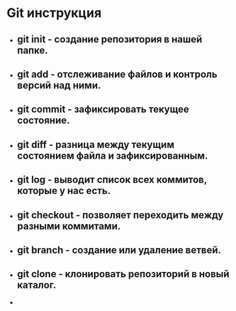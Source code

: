 # Git инструкция

* ## __git init__ - создание репозитория в нашей папке.

* ## __git add__ - отслеживание файлов и контроль версий над ними.

* ## __git commit__ - зафиксировать текущее состояние.

* ## __git diff__ - разница между текущим состоянием файла и зафиксированным.

* ## __git log__ - выводит список всех коммитов, которые у нас есть.

* ## __git checkout__ - позволяет переходить между разными коммитами.

* ## __git branch__ - создание или удаление ветвей.

* ## __git clone__ - клонировать репозиторий в новый каталог.

*